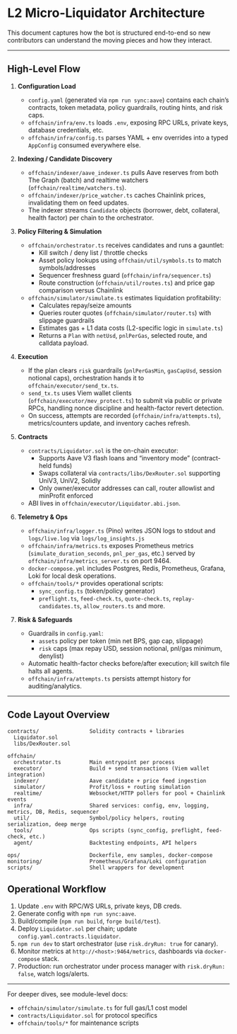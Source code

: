# L2 Micro-Liquidator Architecture

This document captures how the bot is structured end-to-end so new contributors can understand the moving pieces and how they interact.

---

## High-Level Flow

1. **Configuration Load**
   - `config.yaml` (generated via `npm run sync:aave`) contains each chain’s contracts, token metadata, policy guardrails, routing hints, and risk caps.
   - `offchain/infra/env.ts` loads `.env`, exposing RPC URLs, private keys, database credentials, etc.
   - `offchain/infra/config.ts` parses YAML + env overrides into a typed `AppConfig` consumed everywhere else.

2. **Indexing / Candidate Discovery**
   - `offchain/indexer/aave_indexer.ts` pulls Aave reserves from both The Graph (batch) and realtime watchers (`offchain/realtime/watchers.ts`).
   - `offchain/indexer/price_watcher.ts` caches Chainlink prices, invalidating them on feed updates.
   - The indexer streams `Candidate` objects (borrower, debt, collateral, health factor) per chain to the orchestrator.

3. **Policy Filtering & Simulation**
   - `offchain/orchestrator.ts` receives candidates and runs a gauntlet:
     - Kill switch / deny list / throttle checks
     - Asset policy lookups using `offchain/util/symbols.ts` to match symbols/addresses
     - Sequencer freshness guard (`offchain/infra/sequencer.ts`)
     - Route construction (`offchain/util/routes.ts`) and price gap comparison versus Chainlink
   - `offchain/simulator/simulate.ts` estimates liquidation profitability:
     - Calculates repay/seize amounts
     - Queries router quotes (`offchain/simulator/router.ts`) with slippage guardrails
     - Estimates gas + L1 data costs (L2-specific logic in `simulate.ts`)
     - Returns a `Plan` with `netUsd`, `pnlPerGas`, selected route, and calldata payload.

4. **Execution**
   - If the plan clears `risk` guardrails (`pnlPerGasMin`, `gasCapUsd`, session notional caps), orchestration hands it to `offchain/executor/send_tx.ts`.
   - `send_tx.ts` uses Viem wallet clients (`offchain/executor/mev_protect.ts`) to submit via public or private RPCs, handling nonce discipline and health-factor revert detection.
   - On success, attempts are recorded (`offchain/infra/attempts.ts`), metrics/counters update, and inventory caches refresh.

5. **Contracts**
   - `contracts/Liquidator.sol` is the on-chain executor:
     - Supports Aave V3 flash loans and “inventory mode” (contract-held funds)
     - Swaps collateral via `contracts/libs/DexRouter.sol` supporting UniV3, UniV2, Solidly
     - Only owner/executor addresses can call, router allowlist and minProfit enforced
   - ABI lives in `offchain/executor/Liquidator.abi.json`.

6. **Telemetry & Ops**
   - `offchain/infra/logger.ts` (Pino) writes JSON logs to stdout and `logs/live.log` via `logs/log_insights.js`
   - `offchain/infra/metrics.ts` exposes Prometheus metrics (`simulate_duration_seconds`, `pnl_per_gas`, etc.) served by `offchain/infra/metrics_server.ts` on port 9464.
   - `docker-compose.yml` includes Postgres, Redis, Prometheus, Grafana, Loki for local desk operations.
   - `offchain/tools/*` provides operational scripts:
     - `sync_config.ts` (token/policy generator)
     - `preflight.ts`, `feed-check.ts`, `quote-check.ts`, `replay-candidates.ts`, `allow_routers.ts` and more.

7. **Risk & Safeguards**
   - Guardrails in `config.yaml`:
     - `assets` policy per token (min net BPS, gap cap, slippage)
     - `risk` caps (max repay USD, session notional, pnl/gas minimum, denylist)
   - Automatic health-factor checks before/after execution; kill switch file halts all agents.
   - `offchain/infra/attempts.ts` persists attempt history for auditing/analytics.

---

## Code Layout Overview

```
contracts/                Solidity contracts + libraries
  Liquidator.sol
  libs/DexRouter.sol

offchain/
  orchestrator.ts         Main entrypoint per process
  executor/               Build + send transactions (Viem wallet integration)
  indexer/                Aave candidate + price feed ingestion
  simulator/              Profit/loss + routing simulation
  realtime/               Websocket/HTTP pollers for pool + Chainlink events
  infra/                  Shared services: config, env, logging, metrics, DB, Redis, sequencer
  util/                   Symbol/policy helpers, routing serialization, deep merge
  tools/                  Ops scripts (sync_config, preflight, feed-check, etc.)
  agent/                  Backtesting endpoints, API helpers

ops/                      Dockerfile, env samples, docker-compose
monitoring/               Prometheus/Grafana/Loki configuration
scripts/                  Shell wrappers for development
```

## Operational Workflow

1. Update `.env` with RPC/WS URLs, private keys, DB creds.
2. Generate config with `npm run sync:aave`.
3. Build/compile (`npm run build`, `forge build/test`).
4. Deploy `Liquidator.sol` per chain; update `config.yaml.contracts.liquidator`.
5. `npm run dev` to start orchestrator (use `risk.dryRun: true` for canary).
6. Monitor metrics at `http://<host>:9464/metrics`, dashboards via `docker-compose` stack.
7. Production: run orchestrator under process manager with `risk.dryRun: false`, watch logs/alerts.

---

For deeper dives, see module-level docs:
- `offchain/simulator/simulate.ts` for full gas/L1 cost model
- `contracts/Liquidator.sol` for protocol specifics
- `offchain/tools/*` for maintenance scripts

